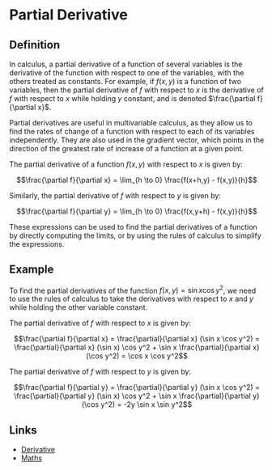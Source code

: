 # Partial Derivative

## Definition

In calculus, a partial derivative of a function of several variables is the derivative of the function with respect to one of the variables, with the others treated as constants. For example, if $f(x,y)$ is a function of two variables, then the partial derivative of $f$ with respect to $x$ is the derivative of $f$ with respect to $x$ while holding $y$ constant, and is denoted $\frac{\partial f}{\partial x}$.

Partial derivatives are useful in multivariable calculus, as they allow us to find the rates of change of a function with respect to each of its variables independently. They are also used in the gradient vector, which points in the direction of the greatest rate of increase of a function at a given point.

The partial derivative of a function $f(x,y)$ with respect to $x$ is given by:

$$\frac{\partial f}{\partial x} = \lim_{h \to 0} \frac{f(x+h,y) - f(x,y)}{h}$$

Similarly, the partial derivative of $f$ with respect to $y$ is given by:

$$\frac{\partial f}{\partial y} = \lim_{h \to 0} \frac{f(x,y+h) - f(x,y)}{h}$$

These expressions can be used to find the partial derivatives of a function by directly computing the limits, or by using the rules of calculus to simplify the expressions.

## Example

To find the partial derivatives of the function $f(x,y) = \sin x \cos y^2$, we need to use the rules of calculus to take the derivatives with respect to $x$ and $y$ while holding the other variable constant.

The partial derivative of $f$ with respect to $x$ is given by:

$$\frac{\partial f}{\partial x} = \frac{\partial}{\partial x} (\sin x \cos y^2) = \frac{\partial}{\partial x} (\sin x) \cos y^2 + \sin x \frac{\partial}{\partial x} (\cos y^2) = \cos x \cos y^2$$

The partial derivative of $f$ with respect to $y$ is given by:

$$\frac{\partial f}{\partial y} = \frac{\partial}{\partial y} (\sin x \cos y^2) = \frac{\partial}{\partial y} (\sin x) \cos y^2 + \sin x \frac{\partial}{\partial y} (\cos y^2) = -2y \sin x \sin y^2$$


## Links
- [Derivative](Derivative.md)
- [Maths](Maths.md)
